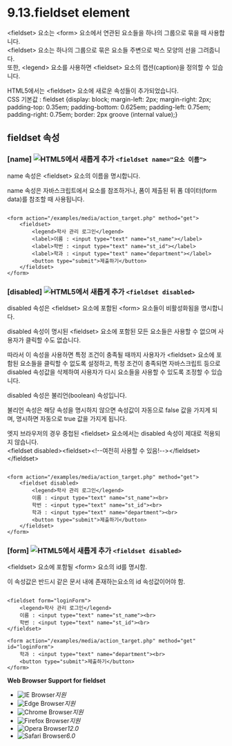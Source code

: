 # 9.13.fieldset element

&lt;fieldset&gt; 요소는 &lt;form&gt; 요소에서 연관된 요소들을 하나의 그룹으로 묶을 때 사용합니다.  
&lt;fieldset&gt; 요소는 하나의 그룹으로 묶은 요소들 주변으로 박스 모양의 선을 그려줍니다.  
또한, &lt;legend&gt; 요소를 사용하면 &lt;fieldset&gt; 요소의 캡션\(caption\)을 정의할 수 있습니다.  
  
HTML5에서는 &lt;fieldset&gt; 요소에 새로운 속성들이 추가되었습니다.  
CSS 기본값 : fieldset {display: block; margin-left: 2px; margin-right: 2px; padding-top: 0.35em; padding-bottom: 0.625em; padding-left: 0.75em; padding-right: 0.75em; border: 2px groove \(internal value\);}

## **fieldset 속성**

### \[name\] ![HTML5&#xC5D0;&#xC11C; &#xC0C8;&#xB86D;&#xAC8C; &#xCD94;&#xAC00;](images/icon/ico_html5.png) `<fieldset name="요소 이름">`

name 속성은 &lt;fieldset&gt; 요소의 이름을 명시합니다.

name 속성은 자바스크립트에서 요소를 참조하거나, 폼이 제출된 뒤 폼 데이터\(form data\)를 참조할 때 사용됩니다.

```text

<form action="/examples/media/action_target.php" method="get">
	<fieldset>
		<legend>학사 관리 로그인</legend>
		<label>이름 : <input type="text" name="st_name"></label>
		<label>학번 : <input type="text" name="st_id"></label>
		<label>학과 : <input type="text" name="department"></label>
		<button type="submit">제출하기</button>
	</fieldset>
</form>
```

### \[disabled\] ![HTML5&#xC5D0;&#xC11C; &#xC0C8;&#xB86D;&#xAC8C; &#xCD94;&#xAC00;](images/icon/ico_html5.png) `<fieldset disabled>`

disabled 속성은 &lt;fieldset&gt; 요소에 포함된 &lt;form&gt; 요소들이 비활성화됨을 명시합니다.

disabled 속성이 명시된 &lt;fieldset&gt; 요소에 포함된 모든 요소들은 사용할 수 없으며 사용자가 클릭할 수도 없습니다.

따라서 이 속성을 사용하면 특정 조건이 충족될 때까지 사용자가 &lt;fieldset&gt; 요소에 포함된 요소들을 클릭할 수 없도록 설정하고, 특정 조건이 충족되면 자바스크립트 등으로 disabled 속성값을 삭제하여 사용자가 다시 요소들을 사용할 수 있도록 조정할 수 있습니다.

disabled 속성은 불리언\(boolean\) 속성입니다.

불리언 속성은 해당 속성을 명시하지 않으면 속성값이 자동으로 false 값을 가지게 되며, 명시하면 자동으로 true 값을 가지게 됩니다.

엣지 브라우저의 경우 중첩된 &lt;fieldset&gt; 요소에서는 disabled 속성이 제대로 적용되지 않습니다.  
&lt;fieldset disabled&gt;&lt;fieldset&gt;&lt;!--여전히 사용할 수 있음!--&gt;&lt;/fieldset&gt;&lt;/fieldset&gt;

```text

<form action="/examples/media/action_target.php" method="get">
	<fieldset disabled>
		<legend>학사 관리 로그인</legend>
		이름 : <input type="text" name="st_name"><br>
		학번 : <input type="text" name="st_id"><br>
		학과 : <input type="text" name="department"><br>
		<button type="submit">제출하기</button>
	</fieldset>
</form>
```

### \[form\] ![HTML5&#xC5D0;&#xC11C; &#xC0C8;&#xB86D;&#xAC8C; &#xCD94;&#xAC00;](images/icon/ico_html5.png) `<fieldset disabled>`

&lt;fieldset&gt; 요소에 포함될 &lt;form&gt; 요소의 id를 명시함.

이 속성값은 반드시 같은 문서 내에 존재하는요소의 id 속성값이어야 함.

```text

<fieldset form="loginForm">
	<legend>학사 관리 로그인</legend>
	이름 : <input type="text" name="st_name"><br>
	학번 : <input type="text" name="st_id"><br>
</fieldset>

<form action="/examples/media/action_target.php" method="get" id="loginForm">
	학과 : <input type="text" name="department"><br>
	<button type="submit">제출하기</button>
</form>
```

**Web Browser Support for fieldset**

* ![IE Browser](images/icon/ico_ie-false.png)_지원_
* ![Edge Browser](images/icon/ico_edge-true.png)_지원_
* ![Chrome Browser](images/icon/ico_chrome-true.png)_지원_
* ![Firefox Browser](images/icon/ico_firefox-true.png)_지원_
* ![Opera Browser](images/icon/ico_opera-true.png)_12.0_
* ![Safari Browser](images/icon/ico_safari-true.png)_6.0_

